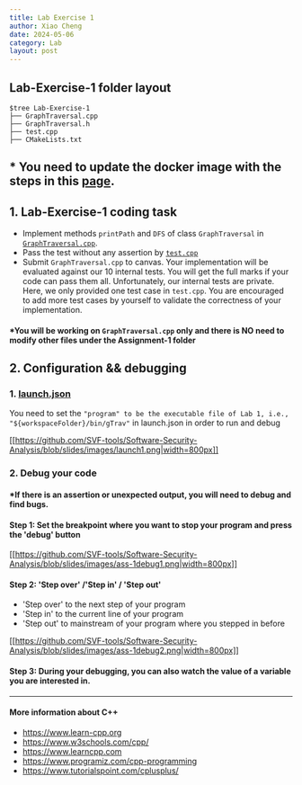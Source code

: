 ```yaml
---
title: Lab Exercise 1
author: Xiao Cheng
date: 2024-05-06
category: Lab
layout: post
---
```


## Lab-Exercise-1 folder layout
```
$tree Lab-Exercise-1
├── GraphTraversal.cpp
├── GraphTraversal.h
├── test.cpp
├── CMakeLists.txt
```

## * You need to update the docker image with the steps in this [page](https://github.com/SVF-tools/Software-Security-Analysis/wiki/Update%E2%80%90to%E2%80%90the%E2%80%90latest%E2%80%90Docker%E2%80%90Image).
## 1. Lab-Exercise-1 coding task

- Implement methods `printPath` and `DFS` of class `GraphTraversal` in [`GraphTraversal.cpp`](https://github.com/SVF-tools/Software-Security-Analysis/blob/main/Lab-Exercise-1/GraphTraversal.cpp). 
- Pass the test without any assertion by [`test.cpp`](https://github.com/SVF-tools/Software-Security-Analysis/blob/main/Lab-Exercise-1/test.cpp)
- Submit `GraphTraversal.cpp` to canvas. Your implementation will be evaluated against our 10 internal tests. You will get the full marks if your code can pass them all. Unfortunately, our internal tests are private. Here, we only provided one test case in `test.cpp`. You are encouraged to add more test cases by yourself to validate the correctness of your implementation.


#### *You will be working on `GraphTraversal.cpp` only and there is **NO** need to modify other files under the Assignment-1 folder

## 2. Configuration && debugging 
### 1. [launch.json](https://github.com/SVF-tools/Software-Security-Analysis/blob/main/.vscode/launch.json)
You need to set the `"program" to be the executable file of Lab 1, i.e., "${workspaceFolder}/bin/gTrav"` in
launch.json in order to run and debug

[[https://github.com/SVF-tools/Software-Security-Analysis/blob/slides/images/launch1.png|width=800px]]


### 2. Debug your code

#### *If there is an assertion or unexpected output, you will need to debug and find bugs.

#### Step 1: Set the breakpoint where you want to stop your program and press the 'debug' button

[[https://github.com/SVF-tools/Software-Security-Analysis/blob/slides/images/ass-1debug1.png|width=800px]]

#### Step 2: 'Step over' /'Step in' / 'Step out' 
- 'Step over' to the next step of your program
- 'Step in' to the current line of your program
- 'Step out' to mainstream of your program where you stepped in before

[[https://github.com/SVF-tools/Software-Security-Analysis/blob/slides/images/ass-1debug2.png|width=800px]]

#### Step 3: During your debugging, you can also watch the value of a variable you are interested in. 




-------

#### More information about C++

- https://www.learn-cpp.org
- https://www.w3schools.com/cpp/ 
- https://www.learncpp.com
- https://www.programiz.com/cpp-programming 
- https://www.tutorialspoint.com/cplusplus/


